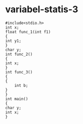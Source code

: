 # variabel-statis-3

    
    #include<stdio.h>
    int x;
    float func_1(int f1)
    {
    int y1;
    }
    char y;
    int func_2()
    {
    int x;
    }
    int func_3()
    {
    {
        int b;
    }
    }
    int main()
    {
    char y;
    int x;
    }
